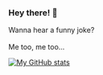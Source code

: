 ### Hey there! 👋
Wanna hear a funny joke?<br><br>
Me too, me too...  

[![My GitHub stats](https://github-readme-stats.vercel.app/api?username=r-chong&count_private=true&theme=tokyonight&hide_border=true)](#)
